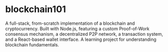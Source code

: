 # blockchain101
A full-stack, from-scratch implementation of a blockchain and cryptocurrency. Built with Node.js, featuring a custom Proof-of-Work consensus mechanism, a decentralized P2P network, a transaction system, and a React-based wallet interface. A learning project for understanding blockchain fundamentals.
